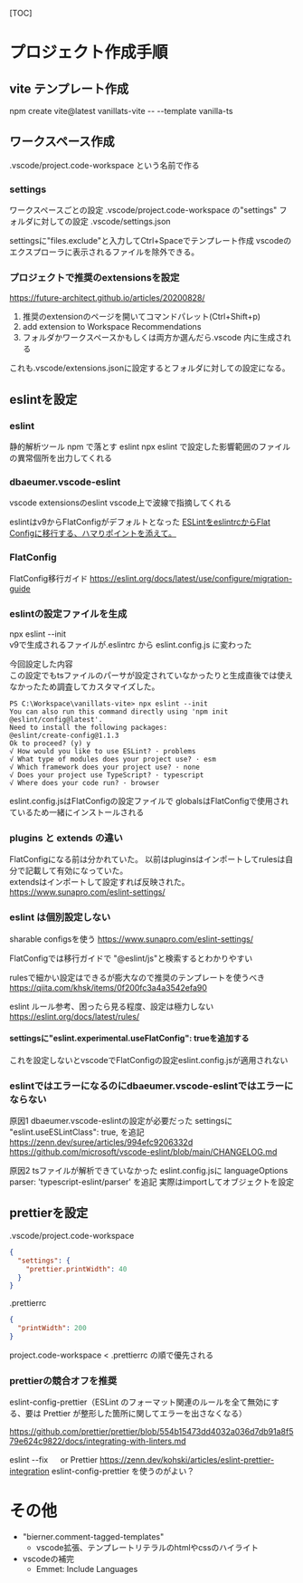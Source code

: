 [TOC]

# プロジェクト作成手順

## vite テンプレート作成

npm create vite@latest vanillats-vite -- --template vanilla-ts

## ワークスペース作成

.vscode/project.code-workspace
という名前で作る

### settings

ワークスペースごとの設定
.vscode/project.code-workspace の"settings"
フォルダに対しての設定
.vscode/settings.json

settingsに"files.exclude"と入力してCtrl+Spaceでテンプレート作成
vscodeのエクスプローラに表示されるファイルを除外できる。

### プロジェクトで推奨のextensionsを設定

https://future-architect.github.io/articles/20200828/

1. 推奨のextensionのページを開いてコマンドパレット(Ctrl+Shift+p)
1. add extension to Workspace Recommendations
1. フォルダかワークスペースかもしくは両方か選んだら.vscode 内に生成される

これも.vscode/extensions.jsonに設定するとフォルダに対しての設定になる。

## eslintを設定

### eslint

静的解析ツール
npm で落とす eslint
npx eslint
で設定した影響範囲のファイルの異常個所を出力してくれる

### dbaeumer.vscode-eslint

vscode extensionsのeslint
vscode上で波線で指摘してくれる

eslintはv9からFlatConfigがデフォルトとなった
[ESLintをeslintrcからFlat Configに移行する、ハマりポイントを添えて。](https://qiita.com/Shilaca/items/c494e4dc6b536a5231de)

### FlatConfig

FlatConfig移行ガイド
https://eslint.org/docs/latest/use/configure/migration-guide

### eslintの設定ファイルを生成

npx eslint --init  
v9で生成されるファイルが.eslintrc から eslint.config.js に変わった  

今回設定した内容  
この設定でもtsファイルのパーサが設定されていなかったりと生成直後では使えなかったため調査してカスタマイズした。
```
PS C:\Workspace\vanillats-vite> npx eslint --init
You can also run this command directly using 'npm init @eslint/config@latest'.
Need to install the following packages:
@eslint/create-config@1.1.3
Ok to proceed? (y) y
√ How would you like to use ESLint? · problems
√ What type of modules does your project use? · esm
√ Which framework does your project use? · none
√ Does your project use TypeScript? · typescript
√ Where does your code run? · browser
```
eslint.config.jsはFlatConfigの設定ファイルで
globalsはFlatConfigで使用されているため一緒にインストールされる

### plugins と extends の違い

FlatConfigになる前は分かれていた。
以前はpluginsはインポートしてrulesは自分で記載して有効になっていた。  
extendsはインポートして設定すれば反映された。  
https://www.sunapro.com/eslint-settings/

### eslint は個別設定しない

sharable configsを使う
https://www.sunapro.com/eslint-settings/

FlatConfigでは移行ガイドで
"@eslint/js"と検索するとわかりやすい

rulesで細かい設定はできるが膨大なので推奨のテンプレートを使うべき
https://qiita.com/khsk/items/0f200fc3a4a3542efa90

eslint ルール参考、困ったら見る程度、設定は極力しない
https://eslint.org/docs/latest/rules/

#### settingsに"eslint.experimental.useFlatConfig": trueを追加する

これを設定しないとvscodeでFlatConfigの設定eslint.config.jsが適用されない

### eslintではエラーになるのにdbaeumer.vscode-eslintではエラーにならない

原因1 dbaeumer.vscode-eslintの設定が必要だった
settingsに
"eslint.useESLintClass": true,
を追記
https://zenn.dev/suree/articles/994efc9206332d
https://github.com/microsoft/vscode-eslint/blob/main/CHANGELOG.md

原因2 tsファイルが解析できていなかった
eslint.config.jsに
languageOptions
parser: 'typescript-eslint/parser'
を追記
実際はimportしてオブジェクトを設定

## prettierを設定

.vscode/project.code-workspace

```json
{
  "settings": {
    "prettier.printWidth": 40
  }
}
```

.prettierrc

```json
{
  "printWidth": 200
}
```

project.code-workspace < .prettierrc
の順で優先される

### prettierの競合オフを推奨

eslint-config-prettier（ESLint のフォーマット関連のルールを全て無効にする、要は Prettier が整形した箇所に関してエラーを出さなくなる）

https://github.com/prettier/prettier/blob/554b15473dd4032a036d7db91a8f579e624c9822/docs/integrating-with-linters.md

eslint --fix 　 or Prettier
https://zenn.dev/kohski/articles/eslint-prettier-integration
eslint-config-prettier を使うのがよい？

# その他
* "bierner.comment-tagged-templates"  
  * vscode拡張、テンプレートリテラルのhtmlやcssのハイライト
* vscodeの補完
  * Emmet: Include Languages
